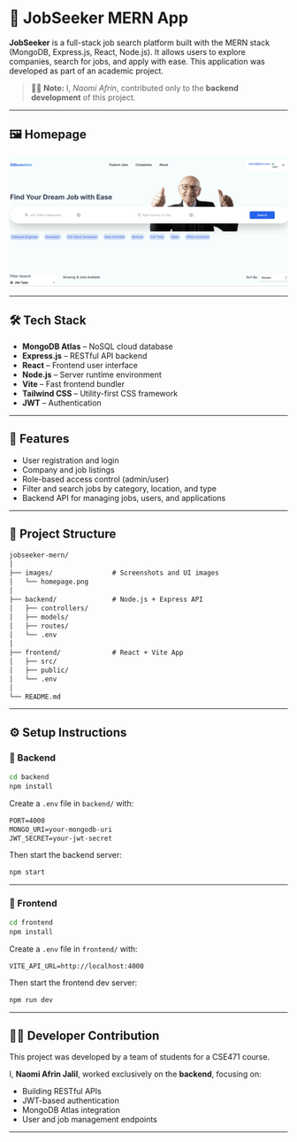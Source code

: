 # 💼 JobSeeker MERN App

**JobSeeker** is a full-stack job search platform built with the MERN stack (MongoDB, Express.js, React, Node.js). It allows users to explore companies, search for jobs, and apply with ease. This application was developed as part of an academic project.

> 👩‍💻 **Note:** I, *Naomi Afrin*, contributed only to the **backend development** of this project.

---

## 🖼 Homepage

![Homepage](screenshots/homepage.png)

---

## 🛠 Tech Stack

- **MongoDB Atlas** – NoSQL cloud database
- **Express.js** – RESTful API backend
- **React** – Frontend user interface
- **Node.js** – Server runtime environment
- **Vite** – Fast frontend bundler
- **Tailwind CSS** – Utility-first CSS framework
- **JWT** – Authentication

---

## 🚀 Features

- User registration and login
- Company and job listings
- Role-based access control (admin/user)
- Filter and search jobs by category, location, and type
- Backend API for managing jobs, users, and applications

---

## 📁 Project Structure

```
jobseeker-mern/
│
├── images/               # Screenshots and UI images
│   └── homepage.png
│
├── backend/              # Node.js + Express API
│   ├── controllers/
│   ├── models/
│   ├── routes/
│   └── .env
│
├── frontend/             # React + Vite App
│   ├── src/
│   ├── public/
│   └── .env
│
└── README.md
```

---

## ⚙ Setup Instructions

### 🔹 Backend

```bash
cd backend
npm install
```

Create a `.env` file in `backend/` with:

```env
PORT=4000
MONGO_URI=your-mongodb-uri
JWT_SECRET=your-jwt-secret
```

Then start the backend server:

```bash
npm start
```

---

### 🔹 Frontend

```bash
cd frontend
npm install
```

Create a `.env` file in `frontend/` with:

```env
VITE_API_URL=http://localhost:4000
```

Then start the frontend dev server:

```bash
npm run dev
```

---

## 👩‍💻 Developer Contribution

This project was developed by a team of students for a CSE471 course.

I, **Naomi Afrin Jalil**, worked exclusively on the **backend**, focusing on:

- Building RESTful APIs
- JWT-based authentication
- MongoDB Atlas integration
- User and job management endpoints

---


